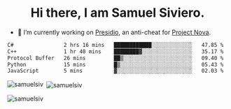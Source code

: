 <h1 align="center">Hi there, I am Samuel Siviero.</h1>

- 🔭 I’m currently working on [Presidio](https://presidio.ac), an anti-cheat for [Project Nova](https://discord.gg/novafn).

<!--START_SECTION:waka-->

```txt
C#                2 hrs 16 mins   ████████████░░░░░░░░░░░░░   47.85 %
C++               1 hr 40 mins    ████████▓░░░░░░░░░░░░░░░░   35.17 %
Protocol Buffer   26 mins         ██▒░░░░░░░░░░░░░░░░░░░░░░   09.40 %
Python            15 mins         █▒░░░░░░░░░░░░░░░░░░░░░░░   05.43 %
JavaScript        5 mins          ▓░░░░░░░░░░░░░░░░░░░░░░░░   02.03 %
```

<!--END_SECTION:waka-->

<p><img align="left" src="https://github-readme-stats.vercel.app/api/top-langs?username=samuelsiv&show_icons=true&locale=en&layout=compact&theme=radical" alt="samuelsiv" /></p>

<p>&nbsp;<img align="center" src="https://github-readme-stats.vercel.app/api?username=samuelsiv&show_icons=true&locale=en&theme=radical" alt="samuelsiv" /></p>
<p align="left"> <img src="https://komarev.com/ghpvc/?username=samuelsiv&label=Profile%20views&color=0e75b6&style=flat" alt="samuelsiv" /> </p>
